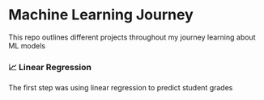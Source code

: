 # Machine Learning Journey

This repo outlines different projects throughout my journey learning about ML models 

### 📈 Linear Regression 

The first step was using linear regression to predict student grades
